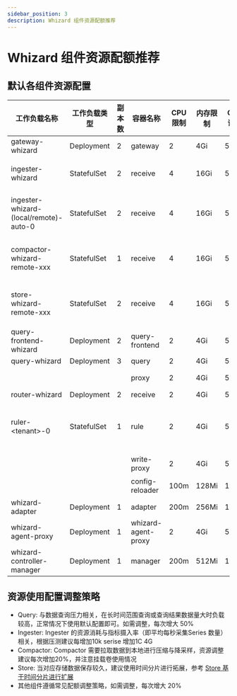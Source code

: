 ```yaml
---
sidebar_position: 3
description: Whizard 组件资源配额推荐
---
```


# Whizard 组件资源配额推荐

## 默认各组件资源配置

| 工作负载名称 | 工作负载类型 | 副本数 | 容器名称 | CPU 限制 | 内存限制 | CPU 请求 | 内存请求 | 说明 |
| --- | --- | --- | --- | --- | --- | --- | --- | --- |
| gateway-whizard | Deployment | 2 | gateway | 2 | 4Gi | 50m | 64Mi | |
| ingester-whizard | StatefulSet | 2 | receive | 4 | 16Gi | 50m | 64Mi | 为软租户单独配置 |
| ingester-whizard-(local/remote)-auto-0 | StatefulSet | 2 | receive | 4 | 16Gi | 50m | 64Mi | 将根据租户数量自动扩展 |
| compactor-whizard-remote-xxx | StatefulSet | 1 | receive | 4 | 16Gi | 50m | 64Mi | 将根据租户数量自动扩展 |
| store-whizard-remote-xxx | StatefulSet | 2 | receive | 4 | 16Gi | 50m | 64Mi | 将根据租户数量自动扩展 |
| query-frontend-whizard | Deployment | 2 | query-frontend | 2 | 4Gi | 50m | 64Mi | |
| query-whizard | Deployment | 3 | query | 2 | 4Gi | 50m | 64Mi |  |
|  |  |  | proxy | 2 | 4Gi | 50m | 64Mi | sidecar 容器 |
| router-whizard | Deployment | 2 | receive | 2 | 4Gi | 50m | 64Mi |  |
| ruler-\<tenant\>-0 | StatefulSet | 1 | rule | 2 | 4Gi | 50m | 64Mi | 与 Whizard Tenant 一一对应 |
|  |  | | write-proxy | 2 | 4Gi | 50m | 64Mi | sidecar 容器 |
|  |  | | config-reloader | 100m | 128Mi | 100m | 128Mi | sidecar 容器 |
| whizard-adapter | Deployment | 1 | adapter | 200m | 256Mi | 100m | 128Mi |  |
| whizard-agent-proxy | Deployment | 1 | whizard-agent-proxy | 2 | 4Gi | 50m | 64Mi |  |
| whizard-controller-manager | Deployment | 1 | manager | 200m | 512Mi | 100m | 128Mi  |  |

## 资源使用配置调整策略

* Query: 与数据查询压力相关，在长时间范围查询或查询结果数据量大时负载较高，正常情况下使用默认配置即可。如需调整，每次增大 50%
* Ingester: Ingester 的资源消耗与指标摄入率（即平均每秒采集Series 数量）相关，根据压测建议每增加10k serise 增加1C 4G
* Compactor: Compactor 需要拉取数据到本地进行压缩与降采样，资源调整建议每次增加20%，并注意挂载卷使用情况
* Store: 当对应存储数据保存较久，建议使用时间分片进行拓展，参考 [Store 基于时间分片进行扩展](./store-partition.md)
* 其他组件遵循常见配额调整策略，如需调整，每次增大 20%
